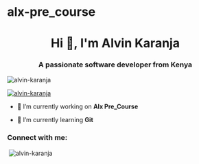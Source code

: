 # alx-pre_course
<h1 align="center">Hi 👋, I'm Alvin Karanja</h1>
<h3 align="center">A passionate software developer from Kenya</h3>

<p align="left"> <img src="https://komarev.com/ghpvc/?username=alvin-karanja&label=Profile%20views&color=0e75b6&style=flat" alt="alvin-karanja" /> </p>

<p align="left"> <a href="https://github.com/ryo-ma/github-profile-trophy"><img src="https://github-profile-trophy.vercel.app/?username=alvin-karanja" alt="alvin-karanja" /></a> </p>

- 🔭 I’m currently working on **Alx Pre_Course**

- 🌱 I’m currently learning **Git**

<h3 align="left">Connect with me:</h3>
<p align="left">
</p>

<p>&nbsp;<img align="center" src="https://github-readme-stats.vercel.app/api?username=alvin-karanja&show_icons=true&locale=en" alt="alvin-karanja" /></p>

